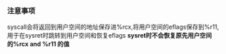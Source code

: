 ### 注意事项
syscall会将返回到用户空间的地址保存进%rcx,将用户空间的eflags保存到%r11,用于在sysret时跳转到用户空间和恢复eflags
**sysret时不会恢复原先用户空间的%rcx and %r11 的值**